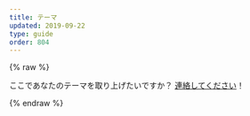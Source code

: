 ```yaml
---
title: テーマ
updated: 2019-09-22
type: guide
order: 804
---
```

{% raw %}
<div id="themes">
  <section v-for="partner in partners" :key="partner.name" class="partner-wrapper">
    <partner-component :partner="partner"></partner-component>
  </section>

  <p>ここであなたのテーマを取り上げたいですか？ <a href="mailto:#?subject=Theme+affiliation">連絡してください</a>！</p>
</div>

<script type="text/template" id="partnerTemplate">
  <div>
    <h2 :id="partner.name">{{partner.name}}</h2>
    <blockquote class="theme-partner-description" v-html="partnerDescription"></blockquote>
    <div class="themes-grid">
      <div v-for="product in partner.products" :key="product.name" class="item-preview">
        <a class="item-preview-img" :href="product.url" rel="nofollow">
        <img :src="product.image" :alt="`${product.name} - ${product.description}`"></a>
        <div class="item-preview-name-container">
          <h3 class="item-preview-name" :class="{'free': product.free}">{{product.name}}</h3>
          <b v-if="product.price" class="item-preview-price">{{product.price}}$</b>
        </div>
        <div class="item-preview-description">{{product.description}}</div>
      </div>
      <div class="see-more-container">
        <a :href="partner.seeMoreUrl" class="button white see-more-link">{{partner.name}} のテーマをもっと見る</a>
      </div>
    </div>
  </div>
</script>

<script>
var mdConverter = new showdown.Converter()

Vue.component('partner-component', {
  template: document.getElementById('partnerTemplate').innerHTML,
  props: {
    partner: {
      type: Object,
      required: true
    }
  },
  computed: {
    partnerDescription: function () {
      return mdConverter.makeHtml(this.partner.description)
    }
  }
})

const app = new Vue({
  el: '#themes',
  data: function () {
    return {
      partners: themeData
    }
  }
})
</script>
{% endraw %}
